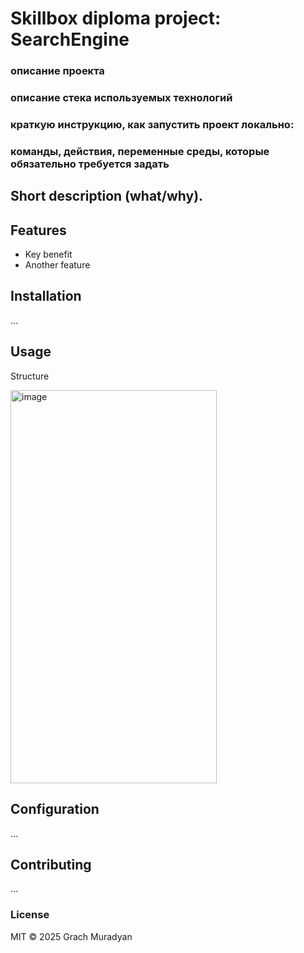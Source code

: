 # Skillbox diploma project: SearchEngine
### описание проекта
### описание стека используемых технологий
### краткую инструкцию, как запустить проект локально: 
### команды, действия, переменные среды, которые обязательно требуется задать

## Short description (what/why).

## Features
- Key benefit
- Another feature

## Installation
...

## Usage
Structure
<p>
  <img width="330" height="629" alt="image" src="https://github.com/user-attachments/assets/486749a6-020a-4f75-8f55-9f59773b7a1b" />
</p>

## Configuration
...

## Contributing
...

### License
MIT © 2025 Grach Muradyan
